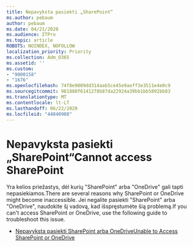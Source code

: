 ```yaml
---
title: Nepavyksta pasiekti „SharePoint“
ms.author: pebaum
author: pebaum
ms.date: 04/21/2020
ms.audience: ITPro
ms.topic: article
ROBOTS: NOINDEX, NOFOLLOW
localization_priority: Priority
ms.collection: Adm_O365
ms.assetid: ''
ms.custom:
- "9000158"
- "1676"
ms.openlocfilehash: 74f8e9009dd314aab5ce45e9aeff3e3511e4e0c9
ms.sourcegitcommit: 981880f6141278b87da22924a39bb1bb5892bb83
ms.translationtype: MT
ms.contentlocale: lt-LT
ms.lasthandoff: 06/22/2020
ms.locfileid: "44840908"
---
```

# <a name="cannot-access-sharepoint"></a><span data-ttu-id="9e63a-102">Nepavyksta pasiekti „SharePoint“</span><span class="sxs-lookup"><span data-stu-id="9e63a-102">Cannot access SharePoint</span></span>

<span data-ttu-id="9e63a-103">Yra kelios priežastys, dėl kurių "SharePoint" arba "OneDrive" gali tapti nepasiekiamos.</span><span class="sxs-lookup"><span data-stu-id="9e63a-103">There are several reasons why SharePoint or OneDrive might become inaccessible.</span></span> <span data-ttu-id="9e63a-104">Jei negalite pasiekti "SharePoint" arba "OneDrive", naudokite šį vadovą, kad išspręstumėte šią problemą.</span><span class="sxs-lookup"><span data-stu-id="9e63a-104">If you can't access SharePoint or OneDrive, use the following guide to troubleshoot this issue.</span></span>

- [<span data-ttu-id="9e63a-105">Nepavyksta pasiekti SharePoint arba OneDrive</span><span class="sxs-lookup"><span data-stu-id="9e63a-105">Unable to Access SharePoint or OneDrive</span></span>](https://docs.microsoft.com/sharepoint/troubleshoot/sharing-and-permissions/sharepoint-online-inaccessible)
